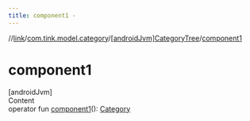 ```yaml
---
title: component1 -
---
```

//[link](../../index.md)/[com.tink.model.category](../index.md)/[[androidJvm]CategoryTree](index.md)/[component1](component1.md)



# component1  
[androidJvm]  
Content  
operator fun [component1](component1.md)(): [Category](../[android-jvm]-category/index.md)  




